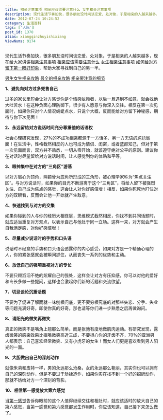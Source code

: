 ```yaml
---
title: 相亲注意事项 相亲应该需要注意什么 女生相亲注意事项
description: 现代生活节奏加快，很多朋友没时间谈恋爱、处对象，于是相亲的人越来越多，现在给大家讲讲相亲注意事项相亲应该需要注意什么女生相亲注意事项如何给对方留下第一眼好印象，帮助大家寻找到自己的另一半。 1、避免向对方过多兜售自己过多的家长里短会让对方感觉你是个情感依赖者，以后一旦遇到不如意，就会找他大吐苦水！在这种负面心理防御下，很少有人愿意与你深入交往。相反在第一次见面时，如果你只对个人
date: 2012-07-24 10:24:52
category: 生活百科
tags: ['人际']
post_id: 1370
alias: xiangqinzhuyishixiang
ViewNums: 9174
---
```


现代生活节奏加快，很多朋友没时间谈恋爱、处对象，于是相亲的人越来越多，现在给大家讲讲[相亲注意事项](/blog/xiangqinzhuyishixiang) [相亲应该需要注意什么](/blog/xiangqinzhuyishixiang) [女生相亲注意事项](/blog/xiangqinzhuyishixiang) [如何给对方留下第一眼好印象](/blog/xiangqinzhuyishixiang)，帮助大家寻找到自己的另一半。

[男生女生相亲攻略](/blog/nanshengnvshengxiangqingonglve) [最全的相亲攻略](/blog/nanshengnvshengxiangqingonglve) [相亲要注意的细节](/blog/nanshengnvshengxiangqingonglve)

**1、避免向对方过多兜售自己**

过多的家长里短会让对方感觉你是个情感依赖者，以后一旦遇到不如意，就会找他大吐苦水！在这种负面心理防御下，很少有人愿意与你深入交往。相反在第一次见面时，如果你只对个人情况蜻蜓点水，只说个大概，反而能给对方留下神秘感，期待与你下次见面！

**2、永远留给对方说话时间充分尊重他的话语权**

社会心理研究发现，27%的不成功[相亲](/blog/xiangqinzhuyishixiang)都源于一方话多、另一方无语的尴尬局面！在生活中，性格截然相反的人也可成为情侣、闺密，或者蓝颜知己，但对于第一次见面而言，双方并不熟悉，一切从零开始，就该遵守绝对公平的原则。建议你在对话时尽量留给对方说话时间，让人感觉到你的体贴和平等。

**3、眼神集中在对方的“三角区”游荡**

以对方眉心为顶角，两颧骨为底角所形成的三角形，被心理学家称为“焦点关注区”。与对方说话时，如果你的目光不断游离于这个“三角区”，将给人留下被强烈关注、自己成为焦点的感觉，这会让人对你好感倍增！相反，如果你死死地盯住对方的双眼看，反而会让他一开始就产生敌意。

**4、快速找到与对方的交集**

如果你碰到的人与你的经历大相径庭，思维模式截然相反，你找不到共同话题时，就应适当重复对方观点，以表示自己与他处于同一立场。这样一来，对方就会产生自我满足感，对你好感倍增！

**5、尽量减少说话时的手势和口头语**

说话时不经意的手势和口头语会透露你的内心感受，如果对方是一个精通心理的人，你的紧张感就会被瞬间抓住，从而丧失一系列的优势和主动。

**6、放低自己的强项重视对方的专长**

不要只顾滔滔不绝的炫耀自己的强处，这样会让对方有压抑感，你可以对他的爱好和专长多做一些提问，这样也会激起你们新的话题和交流欲望。

**7、切忌谈论沉重话题**

不要为了促进了解而就一味刨根问底，更不要穷根究底的对那些失恋、分手、失业等问题充满好奇，即使你真的好奇，那也请等你们进一步熟悉之后再做询问。

**8、请阳光的微笑再微笑**

真正的微笑不是嘴角上翘那么简单，而是张弛有度地做肌肉运动。有研究发现，露齿微笑的感染效果比抿嘴微笑高近三成，不要担心你的牙齿不齐，70%的亚洲男人都表示：自己喜欢经常微笑、又有小虎牙的女生！而女人们更是喜欢看到男人阳光的一面。

**9、大胆做出自己的深刻动作**

就像朱莉和皮特一样，男的永远那么沧桑，女的永远那么艳丽，其实你也可以拥有自己的深刻动作，但是不要过于矫揉造作，如果你实在找不到一个好的招牌动作，那就不妨给对方一个深刻的背影。

**10、相信第一感觉放大第六感觉**

当[第一感觉](/blog/xiangqinzhuyishixiang)告诉你眼前的这个人值得继续交往和相处时，就应该适时的放大自己的第六感觉，当第一感觉和第六感觉都发生作用时，你应该知道，自己接下来怎么做了。

